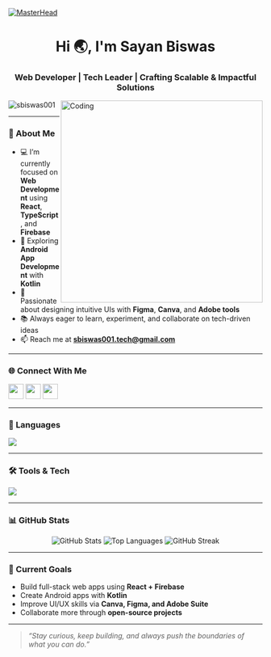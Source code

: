 [![MasterHead](https://mir-s3-cdn-cf.behance.net/project_modules/fs/54b6c068097599.5b50bca476b9b.gif)]()

<h1 align="center">Hi 🌏, I'm Sayan Biswas</h1>
<h3 align="center">Web Developer | Tech Leader | Crafting Scalable & Impactful Solutions</h3>

<img align="right" alt="Coding" width="400" src="https://media.giphy.com/media/ko7twHhomhk8E/giphy.gif">

<p align="left"> 
  <img src="https://komarev.com/ghpvc/?username=sbiswas001&label=Profile%20views&color=green&style=flat" alt="sbiswas001" />
</p>

---

### 🚀 About Me

- 💻 I’m currently focused on **Web Development** using **React**, **TypeScript**, and **Firebase**
- 📱 Exploring **Android App Development** with **Kotlin**
- 🎨 Passionate about designing intuitive UIs with **Figma**, **Canva**, and **Adobe tools**
- 📚 Always eager to learn, experiment, and collaborate on tech-driven ideas
- 📫 Reach me at [**sbiswas001.tech@gmail.com**](mailto:sbiswas001.tech@gmail.com)

---

### 🌐 Connect With Me

<p align="left">
  <a href="https://linkedin.com/in/sbiswas001" target="_blank"><img src="https://skillicons.dev/icons?i=linkedin" height="30"/></a>
  <a href="https://instagram.com/sbiswas001" target="_blank"><img src="https://skillicons.dev/icons?i=instagram" height="30"/></a>
  <a href="https://www.youtube.com/channel/UC5sgQOYGZXxm9mAo8PwyC3g" target="_blank"><img src="https://skillicons.dev/icons?i=youtube" height="30"/></a>
</p>

---

### 🧠 Languages

<p align="left">
  <img src="https://skillicons.dev/icons?i=c,cpp,java,js,ts,html,css,kotlin,python" />
</p>

---

### 🛠️ Tools & Tech

<p align="left">
  <img src="https://skillicons.dev/icons?i=react,typescript,androidstudio,arduino,firebase,git,figma,photoshop,canva" />
</p>

---

### 📊 GitHub Stats

<p align="center">
  <img src="https://github-readme-stats.vercel.app/api?username=sbiswas001&show_icons=true&theme=radical&hide_border=true" alt="GitHub Stats" />
  <img src="https://github-readme-stats.vercel.app/api/top-langs/?username=sbiswas001&layout=donut-vertical&theme=radical&langs_count=10&hide_border=true" alt="Top Languages" />
  <img src="https://github-readme-streak-stats.herokuapp.com/?user=sbiswas001&theme=radical&hide_border=true" alt="GitHub Streak" />
</p>

---

### 📌 Current Goals

- Build full-stack web apps using **React + Firebase**
- Create Android apps with **Kotlin**
- Improve UI/UX skills via **Canva, Figma, and Adobe Suite**
- Collaborate more through **open-source projects**

---

> _“Stay curious, keep building, and always push the boundaries of what you can do.”_

